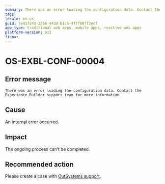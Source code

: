 ```yaml
---
summary: There was an error loading the configuration data. Contact the Experience Builder support team for more information.
tags:
locale: en-us
guid: 7e41fd40-2866-44dd-b1cb-4fff60ff2ecf
app_type: traditional web apps, mobile apps, reactive web apps
platform-version: o11
figma:
---
```


# OS-EXBL-CONF-00004

## Error message

`There was an error loading the configuration data. Contact the Experience Builder support team for more information`

## Cause

An internal error occurred.

## Impact

The ongoing process can't be completed.

## Recommended action

Please create a case with [OutSystems support](https://success.outsystems.com/Support).
